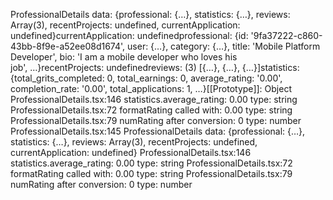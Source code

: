 ProfessionalDetails data: {professional: {…}, statistics: {…}, reviews: Array(3), recentProjects: undefined, currentApplication: undefined}currentApplication: undefinedprofessional: {id: '9fa37222-c860-43bb-8f9e-a52ee08d1674', user: {…}, category: {…}, title: 'Mobile Platform Developer', bio: 'I am a mobile developer who loves his job', …}recentProjects: undefinedreviews: (3) [{…}, {…}, {…}]statistics: {total_grits_completed: 0, total_earnings: 0, average_rating: '0.00', completion_rate: '0.00', total_applications: 1, …}[[Prototype]]: Object
ProfessionalDetails.tsx:146 statistics.average_rating: 0.00 type: string
ProfessionalDetails.tsx:72 formatRating called with: 0.00 type: string
ProfessionalDetails.tsx:79 numRating after conversion: 0 type: number
ProfessionalDetails.tsx:145 ProfessionalDetails data: {professional: {…}, statistics: {…}, reviews: Array(3), recentProjects: undefined, currentApplication: undefined}
ProfessionalDetails.tsx:146 statistics.average_rating: 0.00 type: string
ProfessionalDetails.tsx:72 formatRating called with: 0.00 type: string
ProfessionalDetails.tsx:79 numRating after conversion: 0 type: number
